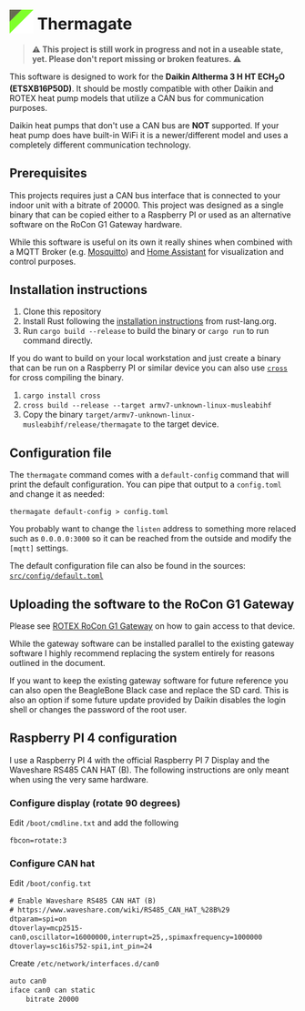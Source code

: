 # <img src="logo.svg" height="64px" style="height: 1.5em; vertical-align: bottom"> Thermagate

> **⚠️ This project is still work in progress and not in a useable state, yet. Please don't report missing or broken features. ⚠️**

This software is designed to work for the **Daikin Altherma 3 H HT ECH<sub>2</sub>O (ETSXB16P50D)**. It should be mostly compatible with other Daikin and ROTEX heat pump models that utilize a CAN bus for communication purposes.

Daikin heat pumps that don't use a CAN bus are **NOT** supported. If your heat pump does have built-in WiFi it is a newer/different model and uses a completely different communication technology.

## Prerequisites

This projects requires just a CAN bus interface that is connected to your indoor unit with a bitrate of 20000. This project was designed as a single binary that can be copied either to a Raspberry PI or used as an alternative software on the RoCon G1 Gateway hardware.

While this software is useful on its own it really shines when combined with a MQTT Broker (e.g. [Mosquitto](https://mosquitto.org/)) and [Home Assistant](https://www.home-assistant.io/) for visualization and control purposes.

## Installation instructions

1. Clone this repository
2. Install Rust following the [installation instructions](https://www.rust-lang.org/learn/get-started) from rust-lang.org.
3. Run `cargo build --release` to build the binary or `cargo run` to run command directly.

If you do want to build on your local workstation and just create a binary that can be run on a Raspberry PI or similar device you can also use [`cross`](https://crates.io/crates/cross) for cross compiling the binary.

1. `cargo install cross`
2. `cross build --release --target armv7-unknown-linux-musleabihf`
3. Copy the binary `target/armv7-unknown-linux-musleabihf/release/thermagate` to the target device.

## Configuration file

The `thermagate` command comes with a `default-config` command that will print the default configuration. You can pipe that output to a `config.toml` and change it as needed:

```
thermagate default-config > config.toml
```

You probably want to change the `listen` address to something more relaced such as `0.0.0.0:3000` so it can be reached from the outside and modify the `[mqtt]` settings.

The default configuration file can also be found in the sources: [`src/config/default.toml`](./src/config/default.toml)

## Uploading the software to the RoCon G1 Gateway

Please see [ROTEX RoCon G1 Gateway](./docs/ROTEX_RoCon_G1_Gateway.md) on how to gain access to that device.

While the gateway software can be installed parallel to the existing gateway software I highly recommend replacing the system entirely for reasons outlined in the document.

If you want to keep the existing gateway software for future reference you can also open the BeagleBone Black case and replace the SD card. This is also an option if some future update provided by Daikin disables the login shell or changes the password of the root user.

## Raspberry PI 4 configuration

I use a Raspberry PI 4 with the official Raspberry PI 7 Display and the Waveshare RS485 CAN HAT (B). The following instructions are only meant when using the very same hardware.

### Configure display (rotate 90 degrees)

Edit `/boot/cmdline.txt` and add the following

```
fbcon=rotate:3
```

### Configure CAN hat

Edit `/boot/config.txt`

```
# Enable Waveshare RS485 CAN HAT (B)
# https://www.waveshare.com/wiki/RS485_CAN_HAT_%28B%29
dtparam=spi=on
dtoverlay=mcp2515-can0,oscillator=16000000,interrupt=25,,spimaxfrequency=1000000
dtoverlay=sc16is752-spi1,int_pin=24
```

Create `/etc/network/interfaces.d/can0`

```
auto can0
iface can0 can static
    bitrate 20000
```
